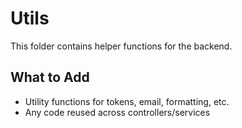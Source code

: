 # Utils

This folder contains helper functions for the backend.

## What to Add
- Utility functions for tokens, email, formatting, etc.
- Any code reused across controllers/services

